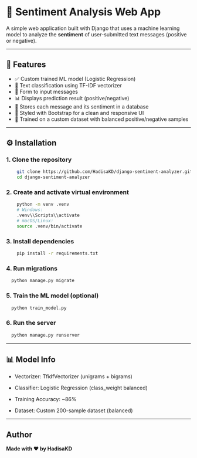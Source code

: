 # 🧠 Sentiment Analysis Web App

A simple web application built with Django that uses a machine learning model to analyze the **sentiment** of user-submitted text messages (positive or negative).

---

## 🚀 Features

- ✅ Custom trained ML model (Logistic Regression)
- 🧪 Text classification using TF-IDF vectorizer
- 💬 Form to input messages
- 📊 Displays prediction result (positive/negative)
- 💾 Stores each message and its sentiment in a database
- 🎨 Styled with Bootstrap for a clean and responsive UI
- 🧠 Trained on a custom dataset with balanced positive/negative samples

---


## ⚙️ Installation

### 1. Clone the repository

```bash
    git clone https://github.com/HadisaKD/django-sentiment-analyzer.git
    cd django-sentiment-analyzer
```
### 2. Create and activate virtual environment

```bash
    python -m venv .venv
    # Windows:
    .venv\\Scripts\\activate
    # macOS/Linux:
    source .venv/bin/activate
```
### 3. Install dependencies
```bash
    pip install -r requirements.txt
```

### 4. Run migrations
```bash
  python manage.py migrate
```

### 5. Train the ML model (optional)
```bash
  python train_model.py
```
### 6. Run the server
```bash
  python manage.py runserver
```
---

## 📊 Model Info
* Vectorizer: TfidfVectorizer (unigrams + bigrams)

* Classifier: Logistic Regression (class_weight balanced)

* Training Accuracy: ~86%

* Dataset: Custom 200-sample dataset (balanced)

---

## Author
**Made with ❤️ by HadisaKD**

